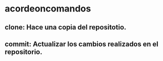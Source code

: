 # acordeoncomandos

## clone: Hace una copia del repositotio.

## commit: Actualizar los cambios realizados en el repositorio.


